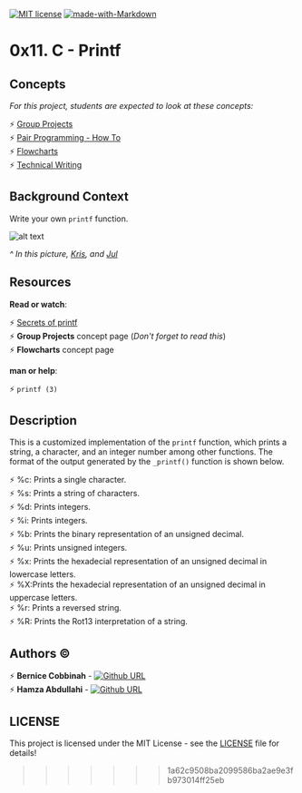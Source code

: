 
[![MIT license](https://img.shields.io/github/license/bhalut/Tropical-Puzzle.svg)](https://github.com/AnaliceBernice/printf/blob/master/LICENSE)
[![made-with-Markdown](https://img.shields.io/badge/Made%20with-Markdown-1f425f.svg)](http://commonmark.org)

# 0x11. C - Printf

Concepts
--------

*For this project, students are expected to look at these concepts:*

:zap:   [Group Projects](https://alx-intranet.hbtn.io/concepts/111)</br>
:zap:   [Pair Programming - How To](https://alx-intranet.hbtn.io/concepts/121)</br>
:zap:   [Flowcharts](https://alx-intranet.hbtn.io/concepts/130)</br>
:zap:   [Technical Writing](https://alx-intranet.hbtn.io/concepts/225)</br>

Background Context
------------------

Write your own `printf` function.

![alt text](https://s3.amazonaws.com/intranet-projects-files/holbertonschool-low_level_programming/228/printf.png)

*^ In this picture, [Kris](https://alx-intranet.hbtn.io/rltoken/pSPZEmqi5O8ZoeLM5-65WA "Kris"), and [Jul](https://alx-intranet.hbtn.io/rltoken/X_vDffLlUpbtqnubfnQx8Q "Jul")*

Resources
---------

**Read or watch**:

:zap:   [Secrets of printf](https://alx-intranet.hbtn.io/rltoken/gxdsTXxWMklkBTgY197HYQ "Secrets of printf")</br>
:zap:   **Group Projects** concept page (*Don't forget to read this*)</br>
:zap:   **Flowcharts** concept page</br>

**man or help**:

:zap:   `printf (3)`

## Description

This is a customized implementation of the `printf` function, which prints a string, a character, and an integer number among other functions. The format of the output generated by the `_printf()` function is shown below.

:zap: %c: Prints a single character.</br>
:zap: %s: Prints a string of characters.</br>
:zap: %d: Prints integers.</br>
:zap: %i: Prints integers.</br>
:zap: %b: Prints the binary representation of an unsigned decimal.</br>
:zap: %u: Prints unsigned integers.</br>
:zap: %x: Prints the hexadecial representation of an unsigned decimal in lowercase letters.</br>
:zap: %X:Prints the hexadecial representation of an unsigned decimal in uppercase letters.</br>
:zap: %r: Prints a reversed string.</br>
:zap: %R: Prints the Rot13 interpretation of a string.</br>

## Authors :copyright:

:zap: **Bernice Cobbinah** - [![Github URL](https://img.shields.io/badge/GitHub-100000?style=for-the-badge&logo=github&logoColor=white)](https://github.com/AnaliceBernice)</br>
:zap: **Hamza Abdullahi** - [![Github URL](https://img.shields.io/badge/GitHub-100000?style=for-the-badge&logo=github&logoColor=white)](https://github.com/hamzayawa)

LICENSE
-------
This project is licensed under the MIT License - see the [LICENSE](LICENSE) file for details!
>>>>>>> 1a62c9508ba2099586ba2ae9e3fb973014ff25eb
